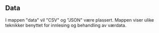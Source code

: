 ## Data
I mappen "data" vil "CSV" og "JSON" være plassert. Mappen viser ulike teknikker benyttet for innlesing og behandling av værdata.